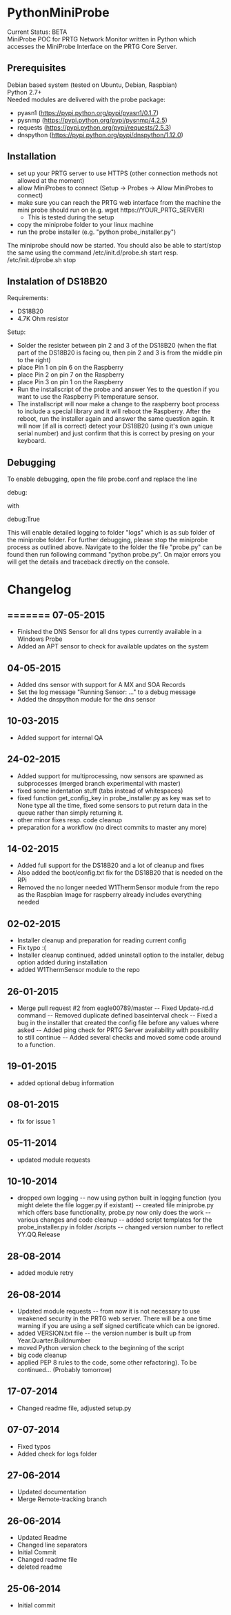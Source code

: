 PythonMiniProbe
===============

Current Status: BETA  
MiniProbe POC for PRTG Network Monitor written in Python which accesses the MiniProbe Interface on the PRTG Core Server.  

Prerequisites
-----------------
Debian based system (tested on Ubuntu, Debian, Raspbian)  
Python 2.7+  
Needed modules are delivered with the probe package:  
- pyasn1 (https://pypi.python.org/pypi/pyasn1/0.1.7)  
- pysnmp (https://pypi.python.org/pypi/pysnmp/4.2.5)  
- requests (https://pypi.python.org/pypi/requests/2.5.3)
- dnspython (https://pypi.python.org/pypi/dnspython/1.12.0)

Installation
------------
- set up your PRTG server to use HTTPS (other connection methods not allowed at the moment)
- allow MiniProbes to connect (Setup -> Probes -> Allow MiniProbes to connect)
- make sure you can reach the PRTG web interface from the machine the mini probe should run on (e.g. wget https://YOUR_PRTG_SERVER)
  - This is tested during the setup
- copy the miniprobe folder to your linux machine
- run the probe installer (e.g. "python probe_installer.py")

The miniprobe should now be started. You should also be able to start/stop the same using the command /etc/init.d/probe.sh start resp. /etc/init.d/probe.sh stop  

Instalation of DS18B20
----------------------
Requirements:
- DS18B20
- 4.7K Ohm resistor

Setup:
- Solder the resister between pin 2 and 3 of the DS18B20 (when the flat part of the DS18B20 is facing ou, then pin 2 and 3 is from the middle pin to the right)
- place Pin 1 on pin 6 on the Raspberry
- place Pin 2 on pin 7 on the Raspberry
- place Pin 3 on pin 1 on the Raspberry
- Run the installscript of the probe and answer Yes to the question if you want to use the Raspberry Pi temperature sensor.
- The installscript will now make a change to the raspberry boot process to include a special library and it will reboot the Raspberry. After the reboot, run the installer again and answer the same question again. It will now (if all is correct) detect your DS18B20 (using it's own unique serial number) and just confirm that this is correct by presing <Return> on your keyboard.

Debugging
---------

To enable debugging, open the file probe.conf and replace the line  

debug:  

with  

debug:True  

This will enable detailed logging to folder "logs" which is as sub folder of the miniprobe folder. For further debugging, please stop the miniprobe process as outlined above. Navigate to the folder the file "probe.py" can be found then run following command "python probe.py". On major errors you will get the details and traceback directly on the console.

Changelog
=========

=======
07-05-2015
----------
- Finished the DNS Sensor for all dns types currently available in a Windows Probe
- Added an APT sensor to check for available updates on the system

04-05-2015
----------
- Added dns sensor with support for A MX and SOA Records
- Set the log message "Running Sensor: ..." to a debug message
- Added the dnspython module for the dns sensor

10-03-2015
----------
- Added support for internal QA

24-02-2015
----------
- Added support for multiprocessing, now sensors are spawned as subprocesses (merged branch experimental with master)
- fixed some indentation stuff (tabs instead of whitespaces) 
- fixed function get_config_key in probe_installer.py as key was set to None type all the time, fixed some sensors to put return data in the queue rather than simply returning it. 
- other minor fixes resp. code cleanup
- preparation for a workflow (no direct commits to master any more)

14-02-2015
----------
- Added full support for the DS18B20 and a lot of cleanup and fixes
- Also added the boot/config.txt fix for the DS18B20 that is needed on the RPi
- Removed the no longer needed W1ThermSensor module from the repo
    as the Raspbian Image for raspberry already includes everything needed

02-02-2015
----------
- Installer cleanup and preparation for reading current config
- Fix typo :(
- Installer cleanup continued, added uninstall option to the installer, debug option added during installation
- added W1ThermSensor module to the repo

26-01-2015
----------
- Merge pull request #2 from eagle00789/master 
-- Fixed Update-rd.d command
-- Removed duplicate defined baseinterval check
-- Fixed a bug in the installer that created the config file before any values where asked
-- Added ping check for PRTG Server availability with possibility to still continue
-- Added several checks and moved some code around to a function.

19-01-2015
----------
- added optional debug information

08-01-2015
----------
- fix for issue 1

05-11-2014
----------
- updated module requests

10-10-2014
----------
- dropped own logging
-- now using python built in logging function (you might delete the file logger.py if existant)
-- created file miniprobe.py which offers base functionality, probe.py now only does the work
-- various changes and code cleanup
-- added script templates for the probe_installer.py in folder /scripts
-- changed version number to reflect YY.QQ.Release

28-08-2014
----------
- added module retry

26-08-2014
----------
- Updated module requests
-- from now it is not necessary to use weakened security in the PRTG web server. There will be a one time warning if you are using a self signed certificate which can be ignored.
- added VERSION.txt file
-- the version number is built up from Year.Quarter.Buildnumber
- moved Python version check to the beginning of the script
- big code cleanup
- applied PEP 8 rules to the code, some other refactoring). To be continued... (Probably tomorrow)

17-07-2014
----------
- Changed readme file, adjusted setup.py
 
07-07-2014
----------
- Fixed typos
- Added check for logs folder

27-06-2014
----------
- Updated documentation
- Merge Remote-tracking branch

26-06-2014
----------
- Updated Readme
- Changed line separators
- Initial Commit
- Changed readme file
- deleted readme

25-06-2014
----------
- Initial commit
 
